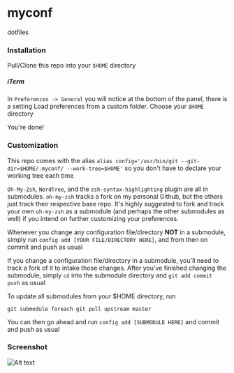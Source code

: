 # myconf
dotfiles

### Installation
Pull/Clone this repo into your `$HOME` directory

##### iTerm
In `Preferences -> General` you will notice at the bottom of the panel, there is a setting Load preferences from a custom folder. Choose your `$HOME` directory

You're done!


### Customization

This repo comes with the alias
`alias config='/usr/bin/git --git-dir=$HOME/.myconf/ --work-tree=$HOME'` so you don't have to declare your working tree each time

`Oh-My-Zsh`, `NerdTree`, and the `zsh-syntax-highlighting` plugin are all in submodules. `oh-my-zsh` tracks a fork on my personal Github, but the others just track their respective base repo. It's highly suggested to fork and track your own `oh-my-zsh` as a submodule (and perhaps the other submodules as well) if you intend on further customizing your preferences. 

Whenever you change any configuration file/directory **NOT** in a submodule, simply run
`config add [YOUR FILE/DIRECTORY HERE]`, and from then on commit and push as usual

If you change a configuration file/directory in a submodule, you'll need to track a fork of it to intake those changes. After you've finished changing the submodule, simply `cd` into the submodule directory and `git add commit push` as usual

To update all submodules from your $HOME directory, run

`git submodule foreach git pull upstream master`

You can then go ahead and run `config add [SUBMODULE HERE]` and commit and push as usual

### Screenshot
![Alt text](https://image.frl/i/n43n5z7wfxp9qpan.png)
